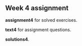 ## Week 4 assignment

__assignment4__ for solved exercises.

__text4__ for assignment questions.

__solutions4__.

